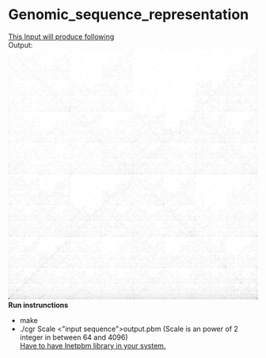 # Genomic_sequence_representation
[This Input will produce following](https://raw.githubusercontent.com/shubh-sohi/Genomic_sequence_representation/master/cgr_test_files/HUMHBB.txt)  
Output:
![](https://github.com/shubh-sohi/Genomic_sequence_representation/blob/master/SC1.png)
**Run instrunctions**
* make
* ./cgr Scale <"input sequence">output.pbm (Scale is an power of 2 integer in between 64 and 4096)  
[Have to have lnetpbm library in your system.](http://netpbm.sourceforge.net/getting_netpbm.php)
